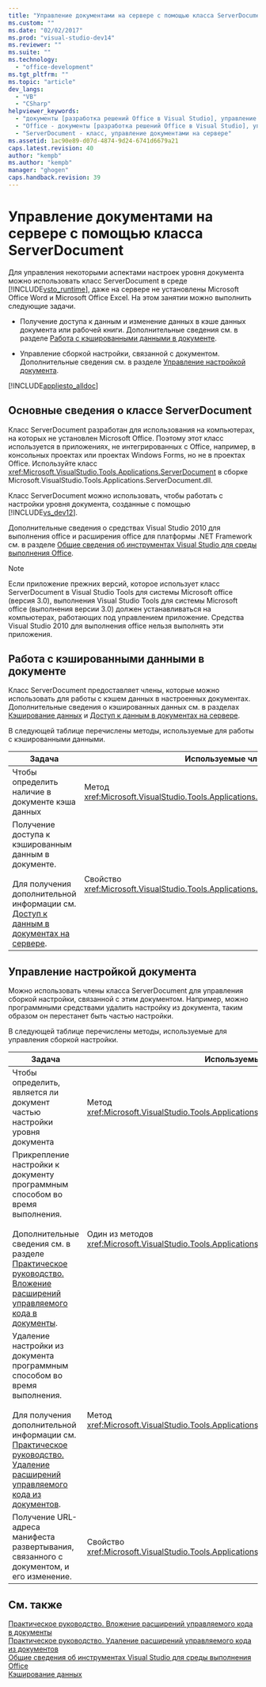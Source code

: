 ```yaml
---
title: "Управление документами на сервере с помощью класса ServerDocument | Microsoft Docs"
ms.custom: ""
ms.date: "02/02/2017"
ms.prod: "visual-studio-dev14"
ms.reviewer: ""
ms.suite: ""
ms.technology: 
  - "office-development"
ms.tgt_pltfrm: ""
ms.topic: "article"
dev_langs: 
  - "VB"
  - "CSharp"
helpviewer_keywords: 
  - "документы [разработка решений Office в Visual Studio], управление на сервере"
  - "Office - документы [разработка решений Office в Visual Studio], управление на сервере"
  - "ServerDocument - класс, управление документами на сервере"
ms.assetid: 1ac90e89-d07d-4874-9d24-6741d6679a21
caps.latest.revision: 40
author: "kempb"
ms.author: "kempb"
manager: "ghogen"
caps.handback.revision: 39
---
```

# Управление документами на сервере с помощью класса ServerDocument
  Для управления некоторыми аспектами настроек уровня документа можно использовать класс ServerDocument в среде [!INCLUDE[vsto_runtime](../vsto/includes/vsto-runtime-md.md)], даже на сервере не установлены Microsoft Office Word и Microsoft Office Excel.  На этом занятии можно выполнить следующие задачи.  
  
-   Получение доступа к данным и изменение данных в кэше данных документа или рабочей книги.  Дополнительные сведения см. в разделе [Работа с кэшированными данными в документе](#CachedData).  
  
-   Управление сборкой настройки, связанной с документом.  Дополнительные сведения см. в разделе [Управление настройкой документа](#CustomizationInfo).  
  
 [!INCLUDE[appliesto_alldoc](../vsto/includes/appliesto-alldoc-md.md)]  
  
## Основные сведения о классе ServerDocument  
 Класс ServerDocument разработан для использования на компьютерах, на которых не установлен Microsoft Office.  Поэтому этот класс используется в приложениях, не интегрированных с Office, например, в консольных проектах или проектах Windows Forms, но не в проектах Office.  Используйте класс <xref:Microsoft.VisualStudio.Tools.Applications.ServerDocument> в сборке Microsoft.VisualStudio.Tools.Applications.ServerDocument.dll.  
  
 Класс ServerDocument можно использовать, чтобы работать с настройки уровня документа, созданные с помощью [!INCLUDE[vs_dev12](../vsto/includes/vs-dev12-md.md)].  
  
 Дополнительные сведения о средствах Visual Studio 2010 для выполнения office и расширения office для платформы .NET Framework см. в разделе [Общие сведения об инструментах Visual Studio для среды выполнения Office](../vsto/visual-studio-tools-for-office-runtime-overview.md).  
  
> [!NOTE]  
>  Если приложение прежних версий, которое использует класс ServerDocument в Visual Studio Tools для системы Microsoft office \(версия 3.0\), выполнения Visual Studio Tools для системы Microsoft office \(выполнения версии 3.0\) должен устанавливаться на компьютерах, работающих под управлением приложение.  Средства Visual Studio 2010 для выполнения office нельзя выполнять эти приложения.  
  
##  <a name="CachedData"></a> Работа с кэшированными данными в документе  
 Класс ServerDocument предоставляет члены, которые можно использовать для работы с кэшем данных в настроенных документах.  Дополнительные сведения о кэшированных данных см. в разделах [Кэширование данных](../vsto/caching-data.md) и [Доступ к данным в документах на сервере](../vsto/accessing-data-in-documents-on-the-server.md).  
  
 В следующей таблице перечислены методы, используемые для работы с кэшированными данными.  
  
|Задача|Используемые члены класса|  
|------------|-------------------------------|  
|Чтобы определить наличие в документе кэша данных|Метод <xref:Microsoft.VisualStudio.Tools.Applications.ServerDocument.IsCacheEnabled%2A>.|  
|Получение доступа к кэшированным данным в документе.<br /><br /> Для получения дополнительной информации см. [Доступ к данным в документах на сервере](../vsto/accessing-data-in-documents-on-the-server.md).|Свойство <xref:Microsoft.VisualStudio.Tools.Applications.ServerDocument.CachedData%2A>.|  
  
##  <a name="CustomizationInfo"></a> Управление настройкой документа  
 Можно использовать члены класса ServerDocument для управления сборкой настройки, связанной с этим документом.  Например, можно программными средствами удалить настройку из документа, таким образом он перестанет быть частью настройки.  
  
 В следующей таблице перечислены методы, используемые для управления сборкой настройки.  
  
|Задача|Используемые члены класса|  
|------------|-------------------------------|  
|Чтобы определить, является ли документ частью настройки уровня документа|Метод <xref:Microsoft.VisualStudio.Tools.Applications.ServerDocument.GetCustomizationVersion%2A>.|  
|Прикрепление настройки к документу программным способом во время выполнения.<br /><br /> Дополнительные сведения см. в разделе [Практическое руководство. Вложение расширений управляемого кода в документы](../vsto/how-to-attach-managed-code-extensions-to-documents.md).|Один из методов <xref:Microsoft.VisualStudio.Tools.Applications.ServerDocument.AddCustomization%2A>.|  
|Удаление настройки из документа программным способом во время выполнения.<br /><br /> Для получения дополнительной информации см. [Практическое руководство. Удаление расширений управляемого кода из документов](../vsto/how-to-remove-managed-code-extensions-from-documents.md).|Метод <xref:Microsoft.VisualStudio.Tools.Applications.ServerDocument.RemoveCustomization%2A>.|  
|Получение URL\-адреса манифеста развертывания, связанного с документом, и его изменение.|Свойство <xref:Microsoft.VisualStudio.Tools.Applications.ServerDocument.DeploymentManifestUrl%2A>.|  
  
## См. также  
 [Практическое руководство. Вложение расширений управляемого кода в документы](../vsto/how-to-attach-managed-code-extensions-to-documents.md)   
 [Практическое руководство. Удаление расширений управляемого кода из документов](../vsto/how-to-remove-managed-code-extensions-from-documents.md)   
 [Общие сведения об инструментах Visual Studio для среды выполнения Office](../vsto/visual-studio-tools-for-office-runtime-overview.md)   
 [Кэширование данных](../vsto/caching-data.md)  
  
  